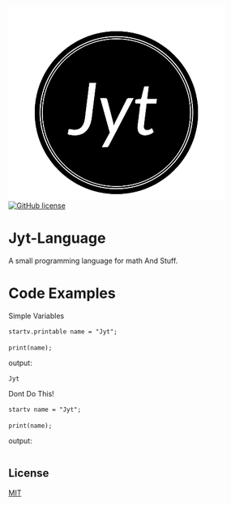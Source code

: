 ![alt text](https://github.com/1Chip1/Jyt-Language/blob/main/logo.png?raw=true)
<a href="https://github.com/1Chip1/Jyt-Language/blob/master/LICENSE">
    <img alt="GitHub license" src="https://img.shields.io/github/license/1Chip1/Jyt-Language">
</a>

# Jyt-Language
A small programming language for math And Stuff.

# Code Examples
Simple Variables
```
startv.printable name = "Jyt";

print(name);
```
output:
```
Jyt
```


Dont Do This!
```
startv name = "Jyt";

print(name);
```
output:
```
```

## License
[MIT](https://choosealicense.com/licenses/mit/)

